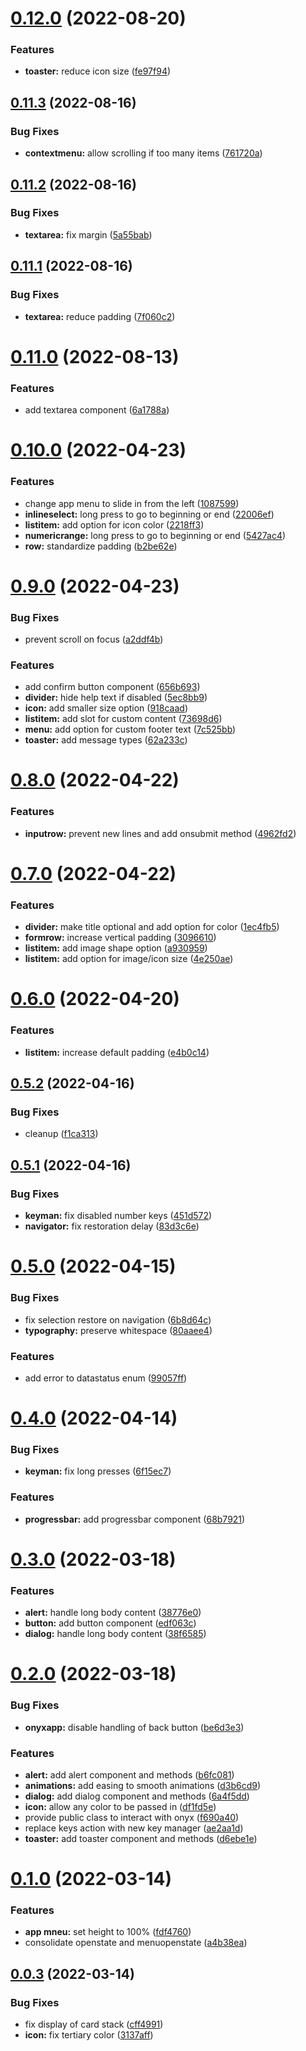 # [0.12.0](https://github.com/garredow/onyx-ui/compare/v0.11.3...v0.12.0) (2022-08-20)


### Features

* **toaster:** reduce icon size ([fe97f94](https://github.com/garredow/onyx-ui/commit/fe97f94e15d0e636c3c1a2a76f1443beecb1b34e))

## [0.11.3](https://github.com/garredow/onyx-ui/compare/v0.11.2...v0.11.3) (2022-08-16)


### Bug Fixes

* **contextmenu:** allow scrolling if too many items ([761720a](https://github.com/garredow/onyx-ui/commit/761720a3c767093105ad68a43b8135d6f8f04e0e))

## [0.11.2](https://github.com/garredow/onyx-ui/compare/v0.11.1...v0.11.2) (2022-08-16)


### Bug Fixes

* **textarea:** fix margin ([5a55bab](https://github.com/garredow/onyx-ui/commit/5a55babcf62e214b3471704c89b2379421b492cb))

## [0.11.1](https://github.com/garredow/onyx-ui/compare/v0.11.0...v0.11.1) (2022-08-16)


### Bug Fixes

* **textarea:** reduce padding ([7f060c2](https://github.com/garredow/onyx-ui/commit/7f060c2a5461d2d88f1af9aae78bee1cfb075b8e))

# [0.11.0](https://github.com/garredow/onyx-ui/compare/v0.10.0...v0.11.0) (2022-08-13)


### Features

* add textarea component ([6a1788a](https://github.com/garredow/onyx-ui/commit/6a1788afb92bc5a3e0828bbc6754dda49a4d30cf))

# [0.10.0](https://github.com/garredow/onyx-ui/compare/v0.9.0...v0.10.0) (2022-04-23)


### Features

* change app menu to slide in from the left ([1087599](https://github.com/garredow/onyx-ui/commit/108759997c31a8198cf5469f6d5d8b1a5a9c2dbf))
* **inlineselect:** long press to go to beginning or end ([22006ef](https://github.com/garredow/onyx-ui/commit/22006ef68b521a8829a097628a7ff5964e6430e1))
* **listitem:** add option for icon color ([2218ff3](https://github.com/garredow/onyx-ui/commit/2218ff39038205da9eb059aee9ceeeb4dfef56ae))
* **numericrange:** long press to go to beginning or end ([5427ac4](https://github.com/garredow/onyx-ui/commit/5427ac4e02195059c03c807ba4e81843719f6d25))
* **row:** standardize padding ([b2be62e](https://github.com/garredow/onyx-ui/commit/b2be62e43fcda1cadaa7c54164f3890afe187a81))

# [0.9.0](https://github.com/garredow/onyx-ui/compare/v0.8.0...v0.9.0) (2022-04-23)


### Bug Fixes

* prevent scroll on focus ([a2ddf4b](https://github.com/garredow/onyx-ui/commit/a2ddf4baabd4cd5618ddbaf4a983e042c38921e7))


### Features

* add confirm button component ([656b693](https://github.com/garredow/onyx-ui/commit/656b693853131105178b661117f3cef10f8a21de))
* **divider:** hide help text if disabled ([5ec8bb9](https://github.com/garredow/onyx-ui/commit/5ec8bb96b9b5539030836cd79f0d57e359e6c665))
* **icon:** add smaller size option ([918caad](https://github.com/garredow/onyx-ui/commit/918caadc84ad51589cd734f46414b2a72474bf9c))
* **listitem:** add slot for custom content ([73698d6](https://github.com/garredow/onyx-ui/commit/73698d6bcb4088a4847067c16255ff58fbe79767))
* **menu:** add option for custom footer text ([7c525bb](https://github.com/garredow/onyx-ui/commit/7c525bba051057752c111ba83242d9de267803de))
* **toaster:** add message types ([62a233c](https://github.com/garredow/onyx-ui/commit/62a233c15a225a54ab4e553935b4a8e731296078))

# [0.8.0](https://github.com/garredow/onyx-ui/compare/v0.7.0...v0.8.0) (2022-04-22)


### Features

* **inputrow:** prevent new lines and add onsubmit method ([4962fd2](https://github.com/garredow/onyx-ui/commit/4962fd227fc6571130e228164afcbbd6b6059cbf))

# [0.7.0](https://github.com/garredow/onyx-ui/compare/v0.6.0...v0.7.0) (2022-04-22)


### Features

* **divider:** make title optional and add option for color ([1ec4fb5](https://github.com/garredow/onyx-ui/commit/1ec4fb5543a69a492e676a580af5d5f5e4d6cbf7))
* **formrow:** increase vertical padding ([3096610](https://github.com/garredow/onyx-ui/commit/3096610e982b32b6c7385179f7dc239bc0bf6077))
* **listitem:** add image shape option ([a930959](https://github.com/garredow/onyx-ui/commit/a93095982d242b4c9f2d24ec77578ac560eca29a))
* **listitem:** add option for image/icon size ([4e250ae](https://github.com/garredow/onyx-ui/commit/4e250ae73fdd7841fdf961f833d980c75696694d))

# [0.6.0](https://github.com/garredow/onyx-ui/compare/v0.5.2...v0.6.0) (2022-04-20)


### Features

* **listitem:** increase default padding ([e4b0c14](https://github.com/garredow/onyx-ui/commit/e4b0c140027bd12c18b0d6dc70073a445b1441fd))

## [0.5.2](https://github.com/garredow/onyx-ui/compare/v0.5.1...v0.5.2) (2022-04-16)


### Bug Fixes

* cleanup ([f1ca313](https://github.com/garredow/onyx-ui/commit/f1ca313d52c7a624d429b0ed17a7bcff64b8a4be))

## [0.5.1](https://github.com/garredow/onyx-ui/compare/v0.5.0...v0.5.1) (2022-04-16)


### Bug Fixes

* **keyman:** fix disabled number keys ([451d572](https://github.com/garredow/onyx-ui/commit/451d57270d940178eb5b7e81fbe96ec915a122b5))
* **navigator:** fix restoration delay ([83d3c6e](https://github.com/garredow/onyx-ui/commit/83d3c6ec24932cbee25f97f6f305f6e2709425a2))

# [0.5.0](https://github.com/garredow/onyx-ui/compare/v0.4.0...v0.5.0) (2022-04-15)


### Bug Fixes

* fix selection restore on navigation ([6b8d64c](https://github.com/garredow/onyx-ui/commit/6b8d64c3dd4fd6120c28ca804a8d2c725dfb3e03))
* **typography:** preserve whitespace ([80aaee4](https://github.com/garredow/onyx-ui/commit/80aaee4d5b7fd2db053ab1fa4025c4da3ea38631))


### Features

* add error to datastatus enum ([99057ff](https://github.com/garredow/onyx-ui/commit/99057ff50e825da67547596432f4df5ce5c48cf7))

# [0.4.0](https://github.com/garredow/onyx-ui/compare/v0.3.0...v0.4.0) (2022-04-14)


### Bug Fixes

* **keyman:** fix long presses ([6f15ec7](https://github.com/garredow/onyx-ui/commit/6f15ec7f2695653d71e71d929d0b70953cbe009e))


### Features

* **progressbar:** add progressbar component ([68b7921](https://github.com/garredow/onyx-ui/commit/68b79215880826fecce99d3d0cfb8ba66073ddaf))

# [0.3.0](https://github.com/garredow/onyx-ui/compare/v0.2.0...v0.3.0) (2022-03-18)


### Features

* **alert:** handle long body content ([38776e0](https://github.com/garredow/onyx-ui/commit/38776e0ea4e95c9345a5359e7c10f43ad2edff43))
* **button:** add button component ([edf063c](https://github.com/garredow/onyx-ui/commit/edf063c3b547dec2ac575bb12a3b8c623100065f))
* **dialog:** handle long body content ([38f6585](https://github.com/garredow/onyx-ui/commit/38f658508196367067ca17194d32c30adaa34318))

# [0.2.0](https://github.com/garredow/onyx-ui/compare/v0.1.0...v0.2.0) (2022-03-18)


### Bug Fixes

* **onyxapp:** disable handling of back button ([be6d3e3](https://github.com/garredow/onyx-ui/commit/be6d3e37c7c5de8c0664185b85d2cf79c7187ac4))


### Features

* **alert:** add alert component and methods ([b6fc081](https://github.com/garredow/onyx-ui/commit/b6fc081e30b9aceac1394f23be2fbabdc0e6579e))
* **animations:** add easing to smooth animations ([d3b6cd9](https://github.com/garredow/onyx-ui/commit/d3b6cd9bc592673794634a06feeca9cf1b72e6d7))
* **dialog:** add dialog component and methods ([6a4f5dd](https://github.com/garredow/onyx-ui/commit/6a4f5dd71413f2ea6c345338a264ebd636303db3))
* **icon:** allow any color to be passed in ([df1fd5e](https://github.com/garredow/onyx-ui/commit/df1fd5eb2d690c907c88f82fb31fee931a317339))
* provide public class to interact with onyx ([f690a40](https://github.com/garredow/onyx-ui/commit/f690a40e05d6135f62369ee96c29faad8a4cd61a))
* replace keys action with new key manager ([ae2aa1d](https://github.com/garredow/onyx-ui/commit/ae2aa1d7a78e86632a9708d3cc1ceea0269d3f2f))
* **toaster:** add toaster component and methods ([d6ebe1e](https://github.com/garredow/onyx-ui/commit/d6ebe1e03e5195db0b8401adbcb65ac4de6fedc6))

# [0.1.0](https://github.com/garredow/onyx-ui/compare/v0.0.3...v0.1.0) (2022-03-14)


### Features

* **app mneu:** set height to 100% ([fdf4760](https://github.com/garredow/onyx-ui/commit/fdf47605662ced9f33272293c9ced218a04ba5d5))
* consolidate openstate and menuopenstate ([a4b38ea](https://github.com/garredow/onyx-ui/commit/a4b38ead8240e1e4e7599abc27c56a454c556df4))

## [0.0.3](https://github.com/garredow/onyx-ui/compare/v0.0.2...v0.0.3) (2022-03-14)


### Bug Fixes

* fix display of card stack ([cff4991](https://github.com/garredow/onyx-ui/commit/cff499172949f791ecae3366f863425be62fcc73))
* **icon:** fix tertiary color ([3137aff](https://github.com/garredow/onyx-ui/commit/3137aff35c33b944059acabb05cab38d060598e4))
